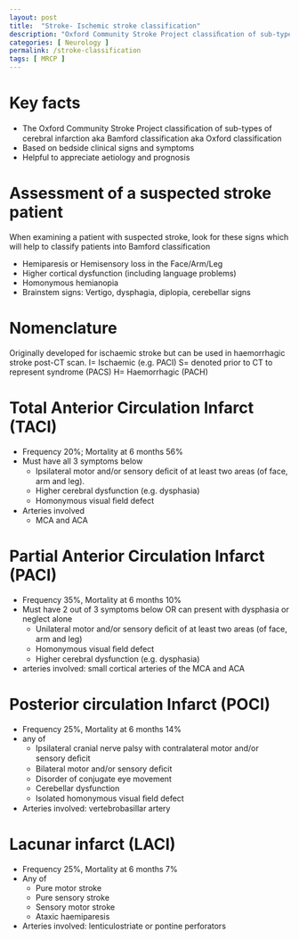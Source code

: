 ```yaml
---
layout: post
title:  "Stroke- Ischemic stroke classification"
description: "Oxford Community Stroke Project classiﬁcation of sub-types of cerebral infarction aka Bamford classification aka Oxford classification can be used to classify ischaemic stroke based on bedside clinical signs and symptoms. Clinical signs and symptoms of Total Anterior Circulation Infarct (TACI), Partial Anterior Circulation Infarct (PACI), Posterior circulation Infarct (POCI), Lacunar infarct (LACI)  has been described."
categories: [ Neurology ] 
permalink: /stroke-classification
tags: [ MRCP ]
---
```

# Key facts
- The Oxford Community Stroke Project classiﬁcation of sub-types of cerebral infarction aka Bamford classification aka Oxford classification
- Based on bedside clinical signs and symptoms
- Helpful to appreciate aetiology and prognosis

# Assessment of a suspected stroke patient
When examining a patient with suspected stroke, look for these signs which will help to classify patients into Bamford classification
- Hemiparesis or Hemisensory loss in the Face/Arm/Leg
- Higher cortical dysfunction (including language problems)
- Homonymous hemianopia
- Brainstem signs: Vertigo, dysphagia, diplopia, cerebellar signs

# Nomenclature
Originally developed for ischaemic stroke but can be used in haemorrhagic stroke post-CT scan. 
I= Ischaemic (e.g. PACI) 
S= denoted prior to CT to represent syndrome (PACS) 
H= Haemorrhagic (PACH) 

# Total Anterior Circulation Infarct (TACI)
- Frequency 20%; Mortality at 6 months 56%
- Must have all 3 symptoms below
    - Ipsilateral motor and/or sensory deﬁcit of at least two areas (of face, arm and leg).
    - Higher cerebral dysfunction (e.g. dysphasia)
    - Homonymous visual ﬁeld defect
- Arteries involved
    - MCA and ACA

# Partial Anterior Circulation Infarct (PACI)
- Frequency 35%, Mortality at 6 months 10%
- Must have 2 out of 3 symptoms below OR can present with dysphasia or neglect alone
    - Unilateral motor and/or sensory deﬁcit of at least two areas (of face, arm and leg)
    - Homonymous visual ﬁeld defect
    - Higher cerebral dysfunction (e.g. dysphasia)
- arteries involved: small cortical arteries of the MCA and ACA

# Posterior circulation Infarct (POCI)
- Frequency 25%, Mortality at 6 months 14%
- any of
    - Ipsilateral cranial nerve palsy with contralateral motor and/or sensory deﬁcit
    - Bilateral motor and/or sensory deﬁcit
    - Disorder of conjugate eye movement
    - Cerebellar dysfunction
    - Isolated homonymous visual ﬁeld defect
- Arteries involved: vertebrobasillar artery

# Lacunar infarct (LACI)
- Frequency 25%, Mortality at 6 months 7%
- Any of
    - Pure motor stroke
    - Pure sensory stroke
    - Sensory motor stroke
    - Ataxic haemiparesis
- Arteries involved: lenticulostriate or pontine perforators